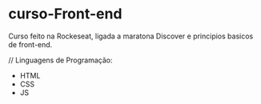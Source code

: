 # curso-Front-end
Curso feito na Rockeseat, ligada a maratona Discover e principios basicos de front-end.

// Linguagens de Programação:

*  HTML
*  CSS
*   JS
